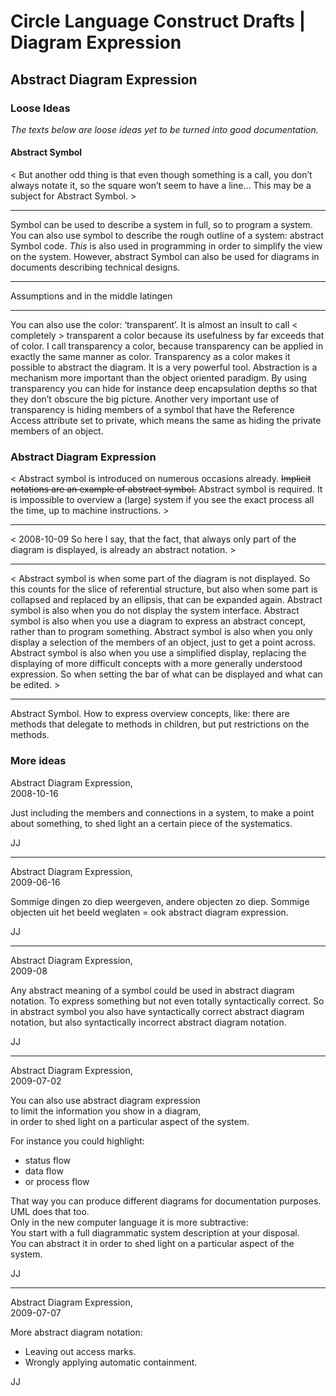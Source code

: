 ﻿Circle Language Construct Drafts | Diagram Expression
=====================================================

Abstract Diagram Expression
---------------------------

### Loose Ideas

*The texts below are loose ideas yet to be turned into good documentation.*

#### Abstract Symbol

< But another odd thing is that even though something is a call, you don’t always notate it, so the square won’t seem to have a line… This may be a subject for Abstract Symbol. >

-----

Symbol can be used to describe a system in full, so to program a system. You can also use symbol to describe the rough outline of a system: abstract Symbol code. *This* is also used in programming in order to simplify the view on the system. However, abstract Symbol can also be used for diagrams in documents describing technical designs.

-----

Assumptions and in the middle latingen

-----

You can also use the color: ‘transparent’. It is almost an insult to call < completely > transparent a color because its usefulness by far exceeds that of color. I call transparency a color, because transparency can be applied in exactly the same manner as color. Transparency as a color makes it possible to abstract the diagram. It is a very powerful tool. Abstraction is a mechanism more important than the object oriented paradigm. By using transparency you can hide for instance deep encapsulation depths so that they don’t obscure the big picture. Another very important use of transparency is hiding members of a symbol that have the Reference Access attribute set to private, which means the same as hiding the private members of an object.

### Abstract Diagram Expression

< Abstract symbol is introduced on numerous occasions already. ~~Implicit notations are an example of abstract symbol.~~ Abstract symbol is required. It is impossible to overview a (large) system if you see the exact process all the time, up to machine instructions. >

-----

< 2008-10-09  So here I say, that the fact, that always only part of the diagram is displayed, is already an abstract notation. >

-----

< Abstract symbol is when some part of the diagram is not displayed. So this counts for the slice of referential structure, but also when some part is collapsed and replaced by an ellipsis, that can be expanded again. Abstract symbol is also when you do not display the system interface. Abstract symbol is also when you use a diagram to express an abstract concept, rather than to program something. Abstract symbol is also when you only display a selection of the members of an object, just to get a point across. Abstract symbol is also when you use a simplified display, replacing the displaying of more difficult concepts with a more generally understood expression. So when setting the bar of what can be displayed and what can be edited. >

-----

Abstract Symbol. How to express overview concepts, like: there are methods that delegate to methods in children, but put restrictions on the methods.

### More ideas

Abstract Diagram Expression,  
2008-10-16

Just including the members and connections in a system, to make a point about something, to shed light an a certain piece of the systematics.

JJ

-----

Abstract Diagram Expression,  
2009-06-16

Sommige dingen zo diep weergeven, andere objecten zo diep. Sommige objecten uit het beeld weglaten = ook abstract diagram expression.

JJ

-----

Abstract Diagram Expression,  
2009-08

Any abstract meaning of a symbol could be used in abstract diagram notation. To express something but not even totally syntactically correct. So in abstract symbol you also have syntactically correct abstract diagram notation, but also syntactically incorrect abstract diagram notation.

JJ

-----

Abstract Diagram Expression,  
2009-07-02

You can also use abstract diagram expression  
to limit the information you show in a diagram,  
in order to shed light on a particular aspect of the system.

For instance you could highlight:

- status flow
- data flow 
- or process flow
 
That way you can produce different diagrams for documentation purposes.  
UML does that too.  
Only in the new computer language it is more subtractive:  
You start with a full diagrammatic system description at your disposal.  
You can abstract it in order to shed light on a particular aspect of the system.

JJ

-----

Abstract Diagram Expression,  
2009-07-07

More abstract diagram notation:
- Leaving out access marks.
- Wrongly applying automatic containment.

JJ